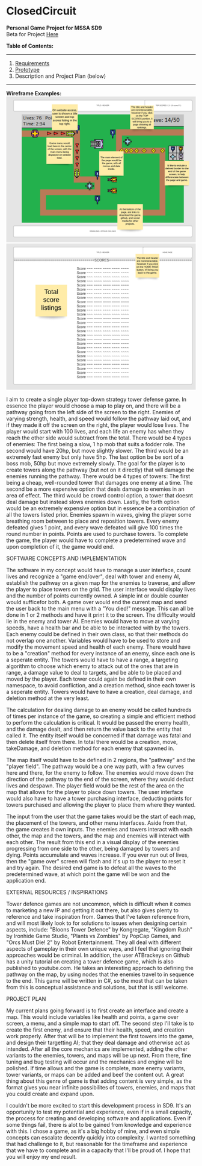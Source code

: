 # ClosedCircuit
**Personal Game Project for MSSA SD9**<br>
Beta for Project [Here](https://github.com/Makairo/ClosedCircuit-Beta)

**Table of Contents:** <br>
________________________________________________________________________________________________________________________________________________
1. [Requirements](https://github.com/Makairo/ClosedCircuit/tree/main/Requirements) <br>
2. [Prototype](https://github.com/Makairo/ClosedCircuit/tree/main/Prototype) <br>
3. Description and Project Plan (below) <br>
________________________________________________________________________________________________________________________________________________
**Wireframe Examples:**<br>
![UML DIAGRAM](WebsiteWireframe.jpeg)
![UML DIAGRAM](WebsiteWireframe2.jpeg)

I aim to create a single player top-down strategy tower defense game. In essence the player would choose a map to play on, and there will
be a pathway going from the left side of the screen to the right. Enemies of varying strength, health, and speed would follow the pathway laid out, and if they 
made it off the screen on the right, the player would lose lives. The player would start with 100 lives, and each life an enemy has when they reach the 
other side would subtract from the total. There would be 4 types of enemies: The first being a slow, 1 hp mob that suits a fodder role. The second would have 20hp, 
but move slightly slower. The third would be an extremely fast enemy but only have 5hp. The last option be be sort of a boss mob, 50hp but move extremely slowly.
The goal for the player is to create towers along the pathway (but not on it directly) that will damage the enemies running the pathway. There would be 4 types 
of towers: The first being a cheap, well-rounded tower that damages one enemy at a time. The second be a more expensive option that deals damage to enemies in
an area of effect. The third would be crowd control option, a tower that doesnt deal damage but instead slows enemies down. Lastly, the forth option would be an
extremely expensive option but in essence be a combination of all the towers listed prior. Enemies spawn in waves, giving the player some breathing room between
to place and reposition towers. Every enemy defeated gives 1 point, and every wave defeated will give 100 times the round number in points. Points are used to
purchase towers. To complete the game, the player would have to complete a predetermined wave and upon completion of it, the game would end.

SOFTWARE CONCEPTS AND IMPLEMENTATION

The software in my concept would have to manage a user interface, count lives and recognize a "game end/over", deal with tower and enemy AI, establish the pathway on 
a given map for the enemies to traverse, and allow the player to place towers on the grid. The user interface would display lives and the number of points 
currently owned. A simple int or double counter would sufficefor both. A game over would end the current map and send the user back to the main menu with a 
"You died!" message. This can all be done in 1 or 2 methods and have it print it to the screen. The difficulty would lie in the enemy and tower AI. Enemies 
would have to move at varying speeds, have a health bar and be able to be interacted with by the towers. Each enemy could be defined in their own class, so that 
their methods do not overlap one another. Variables would have to be used to store and modify the movement speed and health of each enemy. There would have to 
be a "creation" method for every instance of an enemy, since each one is a seperate entity.	The towers would have to have a range, a targeting algorithm to choose 
which enemy to attack out of the ones that are in range, a damage value to deal to targets, and be able to be placed and moved by the player. Each tower could 
again be defined in their own namespace, to avoid confliction, and a creation method, since each tower is a seperate entity. Towers would have to have a creation,
deal damage, and deletion method at the very least.

The calculation for dealing damage to an enemy would be called hundreds of times per instance of the game, so creating a simple and efficient method to perform
the calculation is critical. It would be passed the enemy health, and the damage dealt, and then return the value back to the entity that called it. The entity itself
would be concerned if that damage was fatal and then delete itself from there. In total there would be a creation, move, takeDamage, and deletion method for each
enemy that spawned in. 

The map itself would have to be defined in 2 regions, the "pathway" and the "player field". The pathway would be a one way path, with a few curves here and there, 
for the enemy to follow. The enemies would move down the direction of the pathway to the end of the screen, where they would deduct lives and despawn. The 
player field would be the rest of the area on the map that allows for the player to place down towers. The user interface would also have to have a tower 
purchasing interface, deducting points for towers purchased and allowing the player to place them where they wanted.

The input from the user that the game takes would be the start of each map, the placement of the towers, and other menu interfaces. Aside from that, the game
creates it own inputs. The enemies and towers interact with each other, the map and the towers, and the map and enemies will interact with each other. The result 
from this end in a visual display of the enemies progressing from one side to the other, being damaged by towers and dying. Points accumulate and waves increase. 
If you ever run out of lives, then the "game over" screen will flash and it's up to the player to reset it and try again. The desired end game is to defeat all
the waves to the predetermined wave, at which point the game will be won and the application end.

EXTERNAL RESOURCES / INSPIRATIONS

Tower defence games are not uncommon, which is difficult when it comes to marketing a new IP and getting it out there, but also gives plenty to reference and
take inspiration from. Games that I've taken reference from, and will most likely look to for solutions to issues when designing certain aspects, include: "Bloons
Tower Defence" by Kongregate, "Kingdom Rush" by Ironhide Game Studio, "Plants vs Zombies" by PopCap Games, and "Orcs Must Die! 2" by Robot Entertainment. They all 
deal with different aspects of gameplay in their own unique ways, and I feel that ignoring their approaches would be criminal. In addition, the user ATBrackeys 
on Github has a unity tutorial on creating a tower defence game, which is also published to youtube.com. He takes an interesting approach to defining the 
pathway on the map, by using nodes that the enemies travel to in sequence to the end. This game will be written in C#, so the most that can be taken from this 
is conceptual assistance and solutions, but that is still welcome.

PROJECT PLAN

My current plans going forward is to first create an interface and create a map. This would include variables like health and points, a game over screen, 
a menu, and a simple map to start off. The second step I'll take is to create the first enemy, and ensure that their health, speed, and creation work properly.
After that will be to implement the first towers into the game, and design their targetting AI; that they deal damage and otherwise act as intended. 
After all the core mechanics are implemented, adding the other variants to the enemies, towers, and maps will be up next. From there, fine tuning and bug testing 
will occur and the mechanics and engine will be polished. If time allows and the game is complete, more enemy variants, tower variants, or maps can be added and 
beef the content out. A great thing about this genre of game is that adding content is very simple, as the format gives you near infinite possibilites of towers,
enemies, and maps that you could create and expand upon.

I couldn't be more excited to start this development process in SD9. It's an opportunity to test my potential and experience, even if in a small capacity,
the process for creating and developing software and applications. Even if some things fail, there is alot to be gained from knowledge and experience with this.
I chose a game, as it's a big hobby of mine, and even simple concepts can escalate decently quickly into complexity. I wanted something that had challenge to it, 
but reasonable for the timeframe and experience that we have to complete and in a capacity that I'll be proud of. I hope that you will enjoy my end result.
